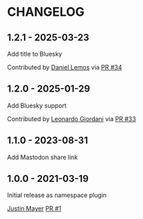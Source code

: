 CHANGELOG
=========

1.2.1 - 2025-03-23
------------------

Add title to Bluesky

Contributed by [Daniel Lemos](https://github.com/xspager) via [PR #34](https://github.com/pelican-plugins/share-post/pull/34/)


1.2.0 - 2025-01-29
------------------

Add Bluesky support

Contributed by [Leonardo Giordani](https://github.com/lgiordani) via [PR #33](https://github.com/pelican-plugins/share-post/pull/33/)


1.1.0 - 2023-08-31
------------------

Add Mastodon share link

1.0.0 - 2021-03-19
------------------

Initial release as namespace plugin

[Justin Mayer](https://github.com/justinmayer) [PR #1](https://github.com/pelican-plugins/share-post/pull/1/)
